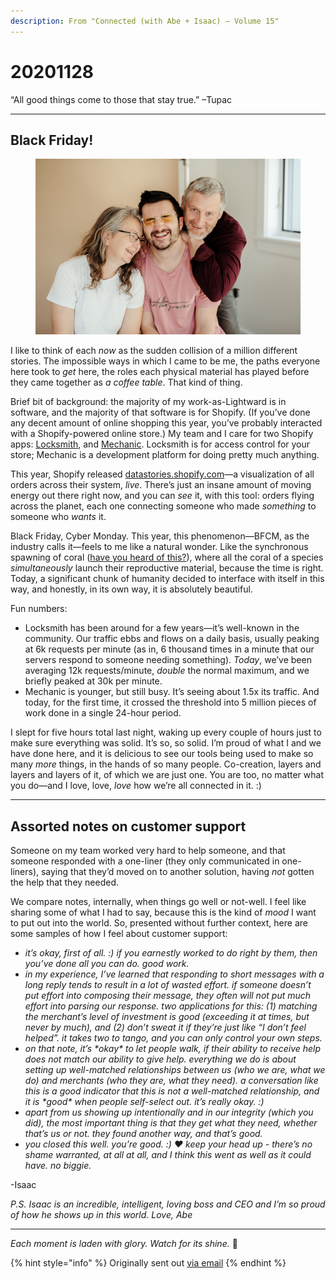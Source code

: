 ```yaml
---
description: From "Connected (with Abe + Isaac) — Volume 15"
---
```


# 20201128

“All good things come to those that stay true.” –Tupac

***

## Black Friday!

<figure><img src="../../.gitbook/assets/image (38).png" alt=""><figcaption></figcaption></figure>

I like to think of each _now_ as the sudden collision of a million different stories. The impossible ways in which I came to be me, the paths everyone here took to _get_ here, the roles each physical material has played before they came together as _a coffee table_. That kind of thing.

Brief bit of background: the majority of my work-as-Lightward is in software, and the majority of that software is for Shopify. (If you’ve done any decent amount of online shopping this year, you’ve probably interacted with a Shopify-powered online store.) My team and I care for two Shopify apps: [Locksmith](https://apps.shopify.com/locksmith), and [Mechanic](https://apps.shopify.com/mechanic). Locksmith is for access control for your store; Mechanic is a development platform for doing pretty much anything.

This year, Shopify released [datastories.shopify.com](https://datastories.shopify.com/)—a visualization of all orders across their system, _live_. There’s just an insane amount of moving energy out there right now, and you can _see_ it, with this tool: orders flying across the planet, each one connecting someone who made _something_ to someone who _wants_ it.

Black Friday, Cyber Monday. This year, this phenomenon—BFCM, as the industry calls it—feels to me like a natural wonder. Like the synchronous spawning of coral ([have you heard of this?](https://oceanservice.noaa.gov/facts/coral-spawning.html)), where all the coral of a species _simultaneously_ launch their reproductive material, because the time is right. Today, a significant chunk of humanity decided to interface with itself in this way, and honestly, in its own way, it is absolutely beautiful.

Fun numbers:

* Locksmith has been around for a few years—it’s well-known in the community. Our traffic ebbs and flows on a daily basis, usually peaking at 6k requests per minute (as in, 6 thousand times in a minute that our servers respond to someone needing something). _Today_, we’ve been averaging 12k requests/minute, _double_ the normal maximum, and we briefly peaked at 30k per minute.
* Mechanic is younger, but still busy. It’s seeing about 1.5x its traffic. And today, for the first time, it crossed the threshold into 5 million pieces of work done in a single 24-hour period.

I slept for five hours total last night, waking up every couple of hours just to make sure everything was solid. It’s so, so solid. I’m proud of what I and we have done here, and it is delicious to see our tools being used to make so many _more_ things, in the hands of so many people. Co-creation, layers and layers and layers of it, of which we are just one. You are too, no matter what you do—and I love, love, _love_ how we’re all connected in it. :)

***

## **Assorted notes on customer support**

Someone on my team worked very hard to help someone, and that someone responded with a one-liner (they only communicated in one-liners), saying that they’d moved on to another solution, having _not_ gotten the help that they needed.

We compare notes, internally, when things go well or not-well. I feel like sharing some of what I had to say, because this is the kind of _mood_ I want to put out into the world. So, presented without further context, here are some samples of how I feel about customer support:

* _it’s okay, first of all. :) if you earnestly worked to do right by them, then you’ve done all you can do. good work._
* _in my experience, I’ve learned that responding to short messages with a long reply tends to result in a lot of wasted effort. if someone doesn’t put effort into composing their message, they often will not put much effort into parsing our response. two applications for this: (1) matching the merchant’s level of investment is good (exceeding it at times, but never by much), and (2) don’t sweat it if they’re just like “I don’t feel helped”. it takes two to tango, and you can only control your own steps._
* _on that note, it’s \*okay\* to let people walk, if their ability to receive help does not match our ability to give help. everything we do is about setting up well-matched relationships between us (who we are, what we do) and merchants (who they are, what they need). a conversation like this is a good indicator that this is not a well-matched relationship, and it is \*good\* when people self-select out. it’s really okay. :)_
* _apart from us showing up intentionally and in our integrity (which you did), the most important thing is that they get what they need, whether that’s us or not. they found another way, and that’s good._
* _you closed this well. you’re good. :) ❤️ keep your head up - there’s no shame warranted, at all at all, and I think this went as well as it could have. no biggie._

\-Isaac

_P.S. Isaac is an incredible, intelligent, loving boss and CEO and I’m so proud of how he shows up in this world. Love, Abe_

***

_Each moment is laden with glory. Watch for its shine._ 🔆

{% hint style="info" %}
Originally sent out [via email](https://lightward.com/campaigns/view-campaign/e-zBduHhroTm9B0xXji1OAQvz4ZZ--i420AultxEG2O3WN0osdS2oD14jbOL9LIEN2bHCKSepWyVVvOqxkUd2xxv1xRp3vjn)
{% endhint %}
